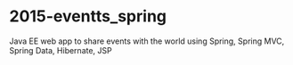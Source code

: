 # 2015-eventts_spring
Java EE web app to share events with the world using Spring, Spring MVC, Spring Data, Hibernate, JSP
